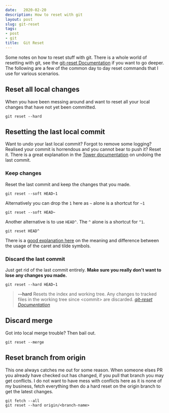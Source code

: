 ```yaml
---
date:   2020-02-20
description: How to reset with git
layout: post
slug: git-reset
tags:
- post
- git
title:  Git Reset
---
```


Some notes on how to reset stuff with git. There is a whole world of resetting with git, see the [git-reset Documentation](https://git-scm.com/docs/git-reset) if you want to go deeper. The following are a few of the common day to day reset commands that I use for various scenarios.

## Reset all local changes

When you have been messing around and want to reset all your local changes that have not yet been committed.

```shell
git reset --hard
```

## Resetting the last local commit

Want to undo your last local commit? Forgot to remove some logging? Realised your commit is horrendous and you cannot bear to push it? Reset it. There is a great explanation in the [Tower documentation](https://www.git-tower.com/learn/git/faq/undo-last-commit) on undoing the last commit.

### Keep changes

Reset the last commit and keep the changes that you made.

```shell
git reset --soft HEAD~1
```

Alternatively you can drop the `1` here as `~` alone is a shortcut for `~1`

```shell
git reset --soft HEAD~
```

Another alternative is to use `HEAD^`. The `^` alone is a shortcut for `^1`.

```shell
git reset HEAD^
```

There is a [good explanation here](http://www.paulboxley.com/blog/2011/06/git-caret-and-tilde) on the meaning and difference between the usage of the caret and tilde symbols.

### Discard the last commit

Just get rid of the last commit entirely. **Make sure you really don't want to lose any changes you made.**

```shell
git reset --hard HEAD~1
```

> **--hard**
Resets the index and working tree. Any changes to tracked files in the working tree since &lt;commit&gt; are discarded.
<cite><a href="https://git-scm.com/docs/git-reset#Documentation/git-reset.txt---hard">git-reset Documentation</a></cite>

## Discard merge

Got into local merge trouble? Then bail out.

```shell
git reset --merge
```

## Reset branch from origin

This one always catches me out for some reason. When someone elses PR you already have checked out has changed, if you pull that branch you may get conflicts. I do not want to have mess with conflicts here as it is none of my business, fetch everything then do a hard reset on the origin branch to get the latest changes.

```shell
git fetch --all
git reset --hard origin/<branch-name>
```
